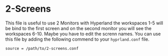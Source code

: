 # 2-Screens
This file is useful to use 2 Monitors with Hyperland the workspaces 1-5 will be bind to the first screen and on the second monitor you will see the workspaces 6-10.
Maybe you have to edit the screnn names.
You can use this file by adding the following commend to your `hyprland.conf` file.
```
source = /path/to/2-screens.conf
```
